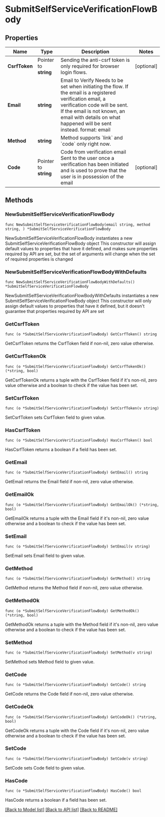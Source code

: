 # SubmitSelfServiceVerificationFlowBody

## Properties

Name | Type | Description | Notes
------------ | ------------- | ------------- | -------------
**CsrfToken** | Pointer to **string** | Sending the anti-csrf token is only required for browser login flows. | [optional] 
**Email** | **string** | Email to Verify  Needs to be set when initiating the flow. If the email is a registered verification email, a verification code will be sent. If the email is not known, an email with details on what happened will be sent instead.  format: email | 
**Method** | **string** | Method supports &#x60;link&#x60; and &#x60;code&#x60; only right now. | 
**Code** | Pointer to **string** | Code from verification email  Sent to the user once a verification has been initiated and is used to prove that the user is in possession of the email | [optional] 

## Methods

### NewSubmitSelfServiceVerificationFlowBody

`func NewSubmitSelfServiceVerificationFlowBody(email string, method string, ) *SubmitSelfServiceVerificationFlowBody`

NewSubmitSelfServiceVerificationFlowBody instantiates a new SubmitSelfServiceVerificationFlowBody object
This constructor will assign default values to properties that have it defined,
and makes sure properties required by API are set, but the set of arguments
will change when the set of required properties is changed

### NewSubmitSelfServiceVerificationFlowBodyWithDefaults

`func NewSubmitSelfServiceVerificationFlowBodyWithDefaults() *SubmitSelfServiceVerificationFlowBody`

NewSubmitSelfServiceVerificationFlowBodyWithDefaults instantiates a new SubmitSelfServiceVerificationFlowBody object
This constructor will only assign default values to properties that have it defined,
but it doesn't guarantee that properties required by API are set

### GetCsrfToken

`func (o *SubmitSelfServiceVerificationFlowBody) GetCsrfToken() string`

GetCsrfToken returns the CsrfToken field if non-nil, zero value otherwise.

### GetCsrfTokenOk

`func (o *SubmitSelfServiceVerificationFlowBody) GetCsrfTokenOk() (*string, bool)`

GetCsrfTokenOk returns a tuple with the CsrfToken field if it's non-nil, zero value otherwise
and a boolean to check if the value has been set.

### SetCsrfToken

`func (o *SubmitSelfServiceVerificationFlowBody) SetCsrfToken(v string)`

SetCsrfToken sets CsrfToken field to given value.

### HasCsrfToken

`func (o *SubmitSelfServiceVerificationFlowBody) HasCsrfToken() bool`

HasCsrfToken returns a boolean if a field has been set.

### GetEmail

`func (o *SubmitSelfServiceVerificationFlowBody) GetEmail() string`

GetEmail returns the Email field if non-nil, zero value otherwise.

### GetEmailOk

`func (o *SubmitSelfServiceVerificationFlowBody) GetEmailOk() (*string, bool)`

GetEmailOk returns a tuple with the Email field if it's non-nil, zero value otherwise
and a boolean to check if the value has been set.

### SetEmail

`func (o *SubmitSelfServiceVerificationFlowBody) SetEmail(v string)`

SetEmail sets Email field to given value.


### GetMethod

`func (o *SubmitSelfServiceVerificationFlowBody) GetMethod() string`

GetMethod returns the Method field if non-nil, zero value otherwise.

### GetMethodOk

`func (o *SubmitSelfServiceVerificationFlowBody) GetMethodOk() (*string, bool)`

GetMethodOk returns a tuple with the Method field if it's non-nil, zero value otherwise
and a boolean to check if the value has been set.

### SetMethod

`func (o *SubmitSelfServiceVerificationFlowBody) SetMethod(v string)`

SetMethod sets Method field to given value.


### GetCode

`func (o *SubmitSelfServiceVerificationFlowBody) GetCode() string`

GetCode returns the Code field if non-nil, zero value otherwise.

### GetCodeOk

`func (o *SubmitSelfServiceVerificationFlowBody) GetCodeOk() (*string, bool)`

GetCodeOk returns a tuple with the Code field if it's non-nil, zero value otherwise
and a boolean to check if the value has been set.

### SetCode

`func (o *SubmitSelfServiceVerificationFlowBody) SetCode(v string)`

SetCode sets Code field to given value.

### HasCode

`func (o *SubmitSelfServiceVerificationFlowBody) HasCode() bool`

HasCode returns a boolean if a field has been set.


[[Back to Model list]](../README.md#documentation-for-models) [[Back to API list]](../README.md#documentation-for-api-endpoints) [[Back to README]](../README.md)



